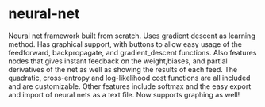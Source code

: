 # neural-net
Neural net framework built from scratch. Uses gradient descent as learning method.
Has graphical support, with buttons to allow easy usage of the feedforward, backpropagate, and gradient_descent functions. Also features
nodes that gives instant feedback on the weight,biases, and partial derivatives of the net as well as showing the results of each feed.
The quadratic, cross-entropy and log-likelihood cost functions are all included and are customizable. Other features include softmax and
the easy export and import of neural nets as a text file. Now supports graphing as well!
